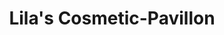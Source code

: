 ---
title: "Lila's Cosmetic-Pavillon"
url: /woerth-am-main/lilas-cosmetic-pavillon/
shop: Kosmetik
---
